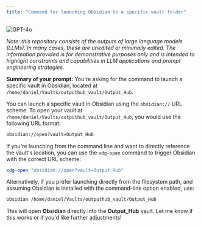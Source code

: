 ```yaml
---
title: "Command for launching Obsidian to a specific vault folder"
---
```

![GPT-4o](https://img.shields.io/badge/GPT--4o-3333FF?style=for-the-badge&logo=openai&logoColor=white)



*Note: this repository consists of the outputs of large language models (LLMs). In many cases, these are unedited or minimally edited. The information provided is for demonstrative purposes only and is intended to highlight constraints and capabilities in LLM applications and prompt engineering strategies.*


**Summary of your prompt:** You're asking for the command to launch a specific vault in Obsidian, located at `/home/daniel/Vaults/outputhub_vault/Output_Hub`.

You can launch a specific vault in Obsidian using the `obsidian://` URL scheme. To open your vault at `/home/daniel/Vaults/outputhub_vault/Output_Hub`, you would use the following URL format:

```bash
obsidian://open?vault=Output_Hub
```

If you're launching from the command line and want to directly reference the vault's location, you can use the `xdg-open` command to trigger Obsidian with the correct URL scheme:

```bash
xdg-open "obsidian://open?vault=Output_Hub"
```

Alternatively, if you prefer launching directly from the filesystem path, and assuming Obsidian is installed with the command-line option enabled, use:

```bash
obsidian /home/daniel/Vaults/outputhub_vault/Output_Hub
```

This will open **Obsidian** directly into the **Output_Hub** vault. Let me know if this works or if you'd like further adjustments!